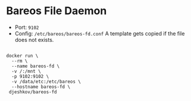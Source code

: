# Bareos File Daemon

* Port: `9102`
* Config: `/etc/bareos/bareos-fd.conf`
  A template gets copied if the file does not exists.

```

docker run \
  --rm \
  --name bareos-fd \
  -v /:/mnt \
  -p 9102:9102 \
  -v /data/etc:/etc/bareos \
  --hostname bareos-fd \
 djeshkov/bareos-fd

```

